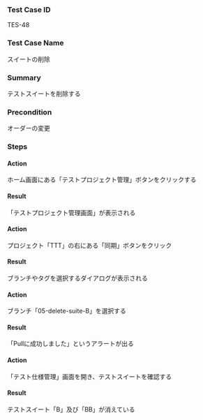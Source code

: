 ### Test Case ID
TES-48

### Test Case Name
スイートの削除

### Summary
テストスイートを削除する

### Precondition
オーダーの変更

### Steps

#### Action
ホーム画面にある「テストプロジェクト管理」ボタンをクリックする
#### Result
「テストプロジェクト管理画面」が表示される

#### Action
プロジェクト「TTT」の右にある「同期」ボタンをクリック
#### Result
ブランチやタグを選択するダイアログが表示される

#### Action
ブランチ「05-delete-suite-B」を選択する
#### Result
「Pullに成功しました」というアラートが出る

#### Action
「テスト仕様管理」画面を開き、テストスイートを確認する
#### Result
テストスイート「B」及び「BB」が消えている
